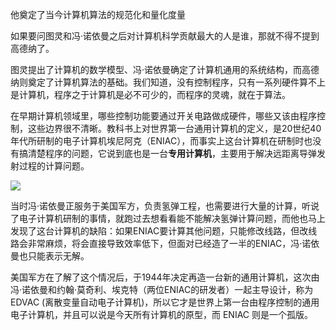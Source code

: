 他奠定了当今计算机算法的规范化和量化度量

如果要问图灵和冯·诺依曼之后对计算机科学贡献最大的人是谁，那就不得不提到高德纳了。

图灵提出了计算机的数学模型、冯·诺依曼确定了计算机通用的系统结构，而高德纳则奠定了计算机算法的基础。我们知道，没有控制程序，只有一系列硬件算不上是计算机，程序之于计算机是必不可少的，而程序的灵魂，就在于算法。

在早期计算机领域里，哪些控制功能要通过开关电路做成硬件，哪些又该由程序控制，这些边界很不清晰。教科书上对世界第一台通用计算机的定义，是20世纪40年代所研制的电子计算机埃尼阿克（ENIAC），而事实上这台计算机在研制时也没有搞清楚程序的问题，它说到底也是一台**专用计算机**，主要用于解决远距离导弹发射过程的计算问题。


![](../images/0.1694944974552015.png)

当时冯·诺依曼正服务于美国军方，负责氢弹工程，也需要进行大量的计算，听说了电子计算机研制的事情，就跑过去想看看能不能解决氢弹计算问题，而他也马上发现了这台计算机的缺陷：如果ENIAC要计算其他问题，只能修改线路，但改线路会非常麻烦，将会直接导致效率低下，但面对已经造了一半的ENIAC，冯·诺依曼也只能表示无解。

美国军方在了解了这个情况后，于1944年决定再造一台新的通用计算机，这次由冯·诺依曼和约翰·莫奇利、埃克特（两位ENIAC的研发者）一起主导设计，称为 EDVAC (离散变量自动电子计算机)，所以它才是世界上第一台由程序控制的通用电子计算机，并且可以说是今天所有计算机的原型，而 ENIAC 则是一个孤版。

